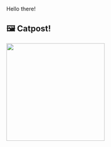 Hello there!



## 🖼️ Catpost!

<sub>
    <img src="https://cdn2.thecatapi.com/images/8AtgjbOM9.jpg" height="256">
</sub>

